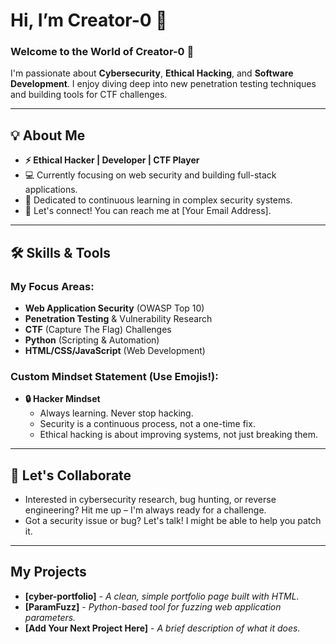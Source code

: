 # Hi, I’m Creator-0 👋

### Welcome to the World of Creator-0 🚀

I'm passionate about **Cybersecurity**, **Ethical Hacking**, and **Software Development**. I enjoy diving deep into new penetration testing techniques and building tools for CTF challenges.

---

## 💡 About Me

* **⚡ Ethical Hacker | Developer | CTF Player**
* 💻 Currently focusing on web security and building full-stack applications.
* 🧠 Dedicated to continuous learning in complex security systems.
* 📧 Let's connect! You can reach me at [Your Email Address].

---

## 🛠️ Skills & Tools

### My Focus Areas:
* **Web Application Security** (OWASP Top 10)
* **Penetration Testing** & Vulnerability Research
* **CTF** (Capture The Flag) Challenges
* **Python** (Scripting & Automation)
* **HTML/CSS/JavaScript** (Web Development)

### Custom Mindset Statement (Use Emojis!):
* **🔒 Hacker Mindset**
    * Always learning. Never stop hacking.
    * Security is a continuous process, not a one-time fix.
    * Ethical hacking is about improving systems, not just breaking them.

---

## 🚀 Let's Collaborate

* Interested in cybersecurity research, bug hunting, or reverse engineering? Hit me up – I'm always ready for a challenge.
* Got a security issue or bug? Let's talk! I might be able to help you patch it.

---


## My Projects

* **[cyber-portfolio]** - *A clean, simple portfolio page built with HTML.*
* **[ParamFuzz]** - *Python-based tool for fuzzing web application parameters.*
* **[Add Your Next Project Here]** - *A brief description of what it does.*
